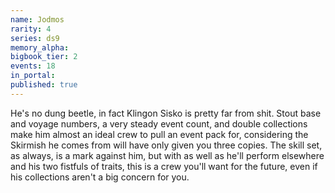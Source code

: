 ```yaml
---
name: Jodmos
rarity: 4
series: ds9
memory_alpha:
bigbook_tier: 2
events: 18
in_portal:
published: true
---
```


He's no dung beetle, in fact Klingon Sisko is pretty far from shit. Stout base and voyage numbers, a very steady event count, and double collections make him almost an ideal crew to pull an event pack for, considering the Skirmish he comes from will have only given you three copies. The skill set, as always, is a mark against him, but with as well as he'll perform elsewhere and his two fistfuls of traits, this is a crew you'll want for the future, even if his collections aren't a big concern for you.
